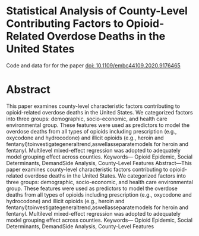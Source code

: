 # Statistical Analysis of County-Level Contributing Factors to Opioid-Related Overdose Deaths in the United States
Code and data for for the paper [doi: 10.1109/embc44109.2020.9176465](https://doi.org/10.1109/embc44109.2020.9176465)

# Abstract
This paper examines county-level characteristic factors contributing to opioid-related overdose deaths in the United States. We categorized factors into three groups: demographic, socio-economic, and health care environmental group. These features were used as predictors to model the overdose deaths from all types of opioids including prescription (e.g., oxycodone and hydrocodone) and illicit opioids (e.g., heroin and fentanyl)toinvestigategeneraltrend,aswellasseparatemodels for heroin and fentanyl. Multilevel mixed-effect regression was adopted to adequately model grouping effect across counties. Keywords— Opioid Epidemic, Social Determinants, DemandSide Analysis, County-Level Features Abstract—This paper examines county-level characteristic factors contributing to opioid-related overdose deaths in the United States. We categorized factors into three groups: demographic, socio-economic, and health care environmental group. These features were used as predictors to model the overdose deaths from all types of opioids including prescription (e.g., oxycodone and hydrocodone) and illicit opioids (e.g., heroin and fentanyl)toinvestigategeneraltrend,aswellasseparatemodels for heroin and fentanyl. Multilevel mixed-effect regression was adopted to adequately model grouping effect across counties. Keywords— Opioid Epidemic, Social Determinants, DemandSide Analysis, County-Level Features 

